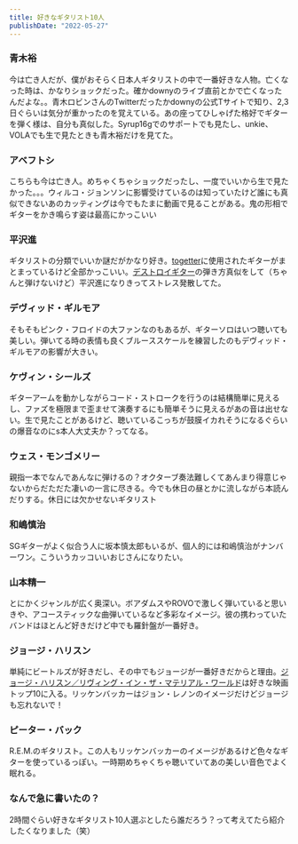 ```yaml
---
title: 好きなギタリスト10人
publishDate: "2022-05-27"
---
```


### 青木裕

今は亡き人だが、僕がおそらく日本人ギタリストの中で一番好きな人物。亡くなった時は、かなりショックだった。確かdownyのライブ直前とかで亡くなったんだよな。。青木ロビンさんのTwitterだったかdownyの公式Tサイトで知り、2,3日ぐらいは気分が重かったのを覚えている。あの座ってひしゃげた格好でギターを弾く様は、自分も真似した。Syrup16gでのサポートでも見たし、unkie、VOLAでも生で見たときも青木裕だけを見てた。

### アベフトシ

こちらも今は亡き人。めちゃくちゃショックだったし、一度でいいから生で見たかった。。。ウィルコ・ジョンソンに影響受けているのは知っていたけど誰にも真似できないあのカッティングは今でもたまに動画で見ることがある。鬼の形相でギターをかき鳴らす姿は最高にかっこいい

### 平沢進

ギタリストの分類でいいか謎だがかなり好き。[togetter](https://togetter.com/li/568856)に使用されたギターがまとまっているけど全部かっこいい。[デストロイギター](https://trompe-l-oreille.tumblr.com/post/118115678412/%E3%83%87%E3%82%B9%E3%83%88%E3%83%AD%E3%82%A4%E3%81%AE%E6%96%B9%E6%B3%95)の弾き方真似をして（ちゃんと弾けないけど）平沢進になりきってストレス発散してた。

### デヴィッド・ギルモア

そもそもピンク・フロイドの大ファンなのもあるが、ギターソロはいつ聴いても美しい。弾いてる時の表情も良くブルーススケールを練習したのもデヴィッド・ギルモアの影響が大きい。

### ケヴィン・シールズ

ギターアームを動かしながらコード・ストロークを行うのは結構簡単に見えるし、ファズを極限まで歪ませて演奏するにも簡単そうに見えるがあの音は出せない。生で見たことがあるけど、聴いているこっちが鼓膜イカれそうになるぐらいの爆音なのにs本人大丈夫か？ってなる。

### ウェス・モンゴメリー

親指一本でなんであんなに弾けるの？オクターブ奏法難しくてあんまり得意じゃないからだただた凄いの一言に尽きる。今でも休日の昼とかに流しながら本読んだりする。休日には欠かせないギタリスト

### 和嶋慎治

SGギターがよく似合う人に坂本慎太郎もいるが、個人的には和嶋慎治がナンバーワン。こういうカッコいいおじさんになりたい。

### 山本精一

とにかくジャンルが広く奥深い。ボアダムスやROVOで激しく弾いていると思いきや、アコースティックな曲弾いているなど多彩なイメージ。彼の携わっていたバンドはほとんど好きだけど中でも羅針盤が一番好き。

### ジョージ・ハリスン

単純にビートルズが好きだし、その中でもジョージが一番好きだからと理由。[ジョージ・ハリスン／リヴィング・イン・ザ・マテリアル・ワールド](https://www.amazon.co.jp/%E3%82%B8%E3%83%A7%E3%83%BC%E3%82%B8%E3%83%BB%E3%83%8F%E3%83%AA%E3%82%B9%E3%83%B3%EF%BC%8F%E3%83%AA%E3%83%B4%E3%82%A3%E3%83%B3%E3%82%B0%E3%83%BB%E3%82%A4%E3%83%B3%E3%83%BB%E3%82%B6%E3%83%BB%E3%83%9E%E3%83%86%E3%83%AA%E3%82%A2%E3%83%AB%E3%83%BB%E3%83%AF%E3%83%BC%E3%83%AB%E3%83%89-DVD-%E3%82%B8%E3%83%A7%E3%83%BC%E3%82%B8%E3%83%BB%E3%83%8F%E3%83%AA%E3%82%B9%E3%83%B3/dp/B005O88C3K)は好きな映画トップ10に入る。リッケンバッカーはジョン・レノンのイメージだけどジョージも忘れないで！

### ピーター・バック

R.E.M.のギタリスト。この人もリッケンバッカーのイメージがあるけど色々なギターを使っているっぽい。一時期めちゃくちゃ聴いていてあの美しい音色でよく眠れる。


### なんで急に書いたの？

2時間ぐらい好きなギタリスト10人選ぶとしたら誰だろう？って考えてたら紹介したくなりました（笑）